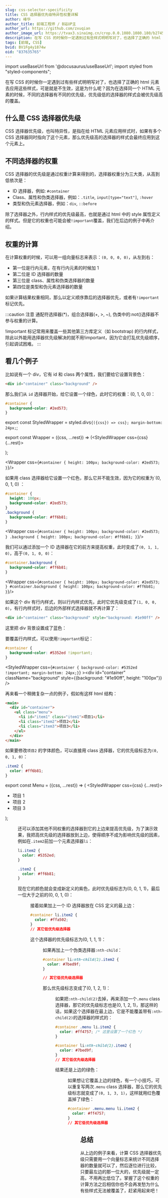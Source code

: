 ```yaml
---
slug: css-selector-specificity
title: CSS 选择器优先级特异性权重详解
author: 峰华
author_title: 前端工程师 / B站UP主
author_url: https://github.com/zxuqian
author_image_url: https://tvax3.sinaimg.cn/crop.0.0.1080.1080.180/b2745d44ly8g8s4muqeggj20u00u0n0k.jpg?KID=imgbed,tva&Expires=1582389585&ssig=EvXmyu%2FXsX
description: 在写 CSS 的时候你一定遇到过有些样式明明写对了，也选择了正确的 html 元素去应用这些样式，可是就是不生效，这是为什么呢？因为在选择同一个 HTML 元素的时候，不同的选择器有不同的优先级，优先级低的选择器的样式会被优先级高的覆盖。
tags: [前端, CSS]
bvid: BV1Fg4y1874w
oid: "837635765"
---
```


import useBaseUrl from '@docusaurus/useBaseUrl';
import styled from "styled-components";

<!-- [B 站视频 - 点击传送]() -->

在写 CSS 的时候你一定遇到过有些样式明明写对了，也选择了正确的 html 元素去应用这些样式，可是就是不生效，这是为什么呢？因为在选择同一个 HTML 元素的时候，不同的选择器有不同的优先级，优先级低的选择器的样式会被优先级高的覆盖。

<!-- truncate -->

## 什么是 CSS 选择器优先级

CSS 选择器优先级，也叫特异性，是指在给 HTML 元素应用样式时，如果有多个 CSS 选择器同时指向了这个元素，那么优先级高的选择器的样式会最终应用到这个元素上。


## 不同选择器的权重

CSS 选择器的优先级是通过权重计算来得到的，选择器权重分为三大类，从高到低依次是：

- ID 选择器，例如: `#container`
- Class、属性和伪类选择器，例如：`.title`, `input[type="text"]`, `:hover`
- 类型和伪元素选择器，例如：`div`, `::before`

除了选择器之外，行内样式的优先级最高，也就是通过 html 中的 style 属性定义的样式。但是它的权重也可能会被`!important`覆盖，我们在后边的例子中再介绍。

## 权重的计算

在计算权重的时候，可以用一组向量标志来表示：`(0, 0, 0, 0)`，从左到右：

- 第一位是行内元素，在有行内元素的时候加 1
- 第二位是 ID 选择器的数量
- 第三位是 class、属性和伪类选择器的数量
- 第四位是类型和伪元素选择器的数量

如果计算结果权重相同，那么以定义顺序靠后的选择器优先，或者有`!important`标记优先。

:::caution 注意
通配符选择器(\*)，组合选择器(+, >, ~), 伪类中的:not()选择器不参与权重的计算。

!important 标记常用来覆盖一些其他第三方库定义（如 bootstrap) 的行内样式，除此以外能用选择器优先级解决的就不用!important，因为它会打乱优先级顺序，引起调试困难。
:::

## 看几个例子

比如说有一个 div，它有 id 和 class 两个属性，我们要给它设置背景色：

```html
<div id="container" class="background" />
```

那么我们从 `id` 选择器开始，给它设置一个绿色，此时它的权重：(0, 1, 0, 0)：

```css
#container {
  background-color: #2ed573;
}
```

export const StyledWrapper = styled.div`${({css}) => css}; margin-bottom: 24px;`;

export const Wrapper = ({css, ...rest}) => (<StyledWrapper css={css} {...rest}><div id="container" className="background" /></StyledWrapper>);

<Wrapper css={`#container { height: 100px; background-color: #2ed573; }`}/>

如果用 class 选择器给它设置一个红色，那么它并不能生效，因为它的权重为`(0, 0, 1, 0) ：

```css
#container {
  height: 100px;
  background-color: #2ed573;
}
.background {
  background-color: #ff6b81;
}
```

<Wrapper css={`#container { height: 100px; background-color: #2ed573; } .background { height: 100px; background-color: #ff6b81; }`}/>

我们可以通过添加一个 ID 选择器在它的前方来提高权重，此时变成了`(0, 1, 1, 0)`，高于`(0, 1, 0, 0)`：

```css
#container.background {
  background-color: #ff6b81;
}
```

<Wrapper css={`#container { height: 100px; background-color: #2ed573; } #container.background { height: 100px; background-color: #ff6b81; }`}/>

如果这个 div 有行内样式，则以行内样式优先，此时它优先级变成了`(1, 0, 0, 0)`，有行内样式时，后边的外部样式选择器就不再计算了：

```html
<div id="container" class="background" style="background: #1e90ff" />
```

这里把 div 背景设置成了蓝色：

<div id="container" className="background" style={{background: "#1e90ff", height: "100px", marginBottom: "24px"}} />

要覆盖行内样式，可以使用`!important`标记：

```css
#container {
  background-color: #5352ed !important;
}
```

<StyledWrapper css={`#container { background-color: #5352ed !important; margin-bottom: 24px;}`} ><div id="container" className="background" style={{background: "#1e90ff", height: "100px"}} /></StyledWrapper>

再来看一个稍微复杂一点的例子，假如有这样 html 结构：

```html
<main>
  <div id="container">
    <ul class="menu">
      <li id="item1" class="item1">项目1</li>
      <li class="item2">项目2</li>
      <li class="item3">项目3</li>
    </ul>
  </div>
</main>
```

如果要修改`项目2` 的字体颜色，可以直接用 class 选择器，它的优先级标志为`(0, 0, 1, 0)`：

```css
.item2 {
  color: #ff6b81;
}
```

export const Menu = ({css, ...rest}) => (
<StyledWrapper css={css} {...rest}><main><div id="container"><ul className="menu"><li id="item1" className="item1">项目 1</li><li className="item2">项目 2</li><li className="item3">项目 3</li></ul></div></main></StyledWrapper>
);

<Menu css={`.item2 {color: #ff6b81;}`} />

还可以添加其他不同权重的选择器到它的上边来提高优先级，为了演示效果，我把高优先级的选择器放到上边，使得顺序不成为影响优先级的因素，例如在`.item2`前加一个元素选择器`li`：

```css
li.item2 {
  color: #5352ed;
}

.item2 {
  color: #ff6b81;
}
```

现在它的颜色就会变成新定义的紫色，此时优先级标志为(0, 0, 1, 1)，最后一位大于之前的(0, 0, 1, 0)：

<Menu css={`li.item2 {
color: #5352ed;
}
.item2 {
color: #ff6b81;
}`} />

接着如果加上一个 ID 选择器放在 CSS 定义的最上边：

```css
#container li.item2 {
  color: #ffa502;
}
// 其它低优先级选择器
```

这个选择器的优先级标志为(0, 1, 1, 1)：

<Menu css={`#container li.item2 {
  color: #ffa502;
}
li.item2 {
color: #5352ed;
}
.item2 {
color: #ff6b81;
}`} />

如果再加上一个伪类选择器`:nth-child`：

```css
#container li:nth-child(2).item2 {
  color: #7bed9f;
}

// 其它低优先级选择器
```

那么优先级标志变成了(0, 1, 2, 1)：

<Menu css={`#container li:nth-child(2).item2 {
  color: #7bed9f;
}
#container li.item2 {
  color: #ffa502;
}
li.item2 {
color: #5352ed;
}
.item2 {
color: #ff6b81;
}`} />

如果把`:nth-child(2)`去掉，再来添加一个`.menu` class 选择器，那它的优先级标志也是(0, 1, 2, 1)，那这样的话，如果这个选择器在最上边，它是不能覆盖带有`:nth-child(2)`的选择器的样式的：

```css
#container .menu li.item2 {
  color: #ff4757; /* 这里设置了一个红色 */
}

#container li:nth-child(2).item2 {
  color: #7bed9f;
}
// 其它低优先级选择器
```

结果还是上边的绿色：

<Menu css={`#container .menu li.item2 {
  color: #ff4757; 
}
#container li:nth-child(2).item2 {
  color: #7bed9f;
}
#container li.item2 {
  color: #ffa502;
}
li.item2 {
color: #5352ed;
}
.item2 {
color: #ff6b81;
}`} />

如果想让它覆盖上边的绿色，有一个小技巧，可以重复写两次`.menu` class 选择器，那么它的优先级标志就变成了`(0, 1, 3, 1)`，这样就用红色覆盖掉了绿色：

```css
#container .menu.menu li.item2 {
  color: #ff4757;
}
// 其它低优先级选择器
```

<Menu css={`#container .menu.menu li.item2 {
  color: #ff4757; 
}#container .menu li.item2 {
  color: #ff4757; 
}
#container li:nth-child(2).item2 {
  color: #7bed9f;
}
#container li.item2 {
  color: #ffa502;
}
li.item2 {
color: #5352ed;
}
.item2 {
color: #ff6b81;
}`} />

## 总结

从上边的例子来看，计算 CSS 选择器优先级只需要用一个向量标志来统计不同选择器的数量就可以了，然后逐位进行比较，只要最左边的那一位大的，优先级就一定高，不用再比低位了。掌握了这个权重的计算方法之后相信你也不会再发愁为什么有些样式无法被覆盖了，赶紧用起来吧！
